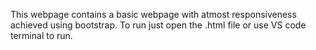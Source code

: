 This webpage contains a basic webpage with atmost responsiveness achieved using bootstrap. To run just open the .html file or use VS code terminal to run.
